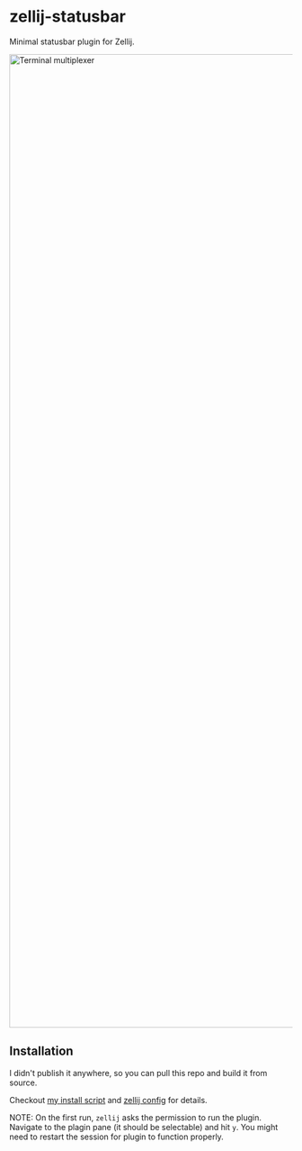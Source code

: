 # zellij-statusbar
Minimal statusbar plugin for Zellij.

<img width="1728" alt="Terminal multiplexer" src="https://user-images.githubusercontent.com/4244251/213017876-62a7a987-c0ac-4515-87db-df1c809351ef.png">

## Installation
I didn't publish it anywhere, so you can pull this repo and build it from source.

Checkout [my install script](../../../script/install.sh) and [zellij config](../../../home/.config/zellij/) for details.

NOTE: On the first run, `zellij` asks the permission to run the plugin. Navigate to the plagin pane (it should be selectable) and hit `y`. You might need to restart the session for plugin to function properly.

